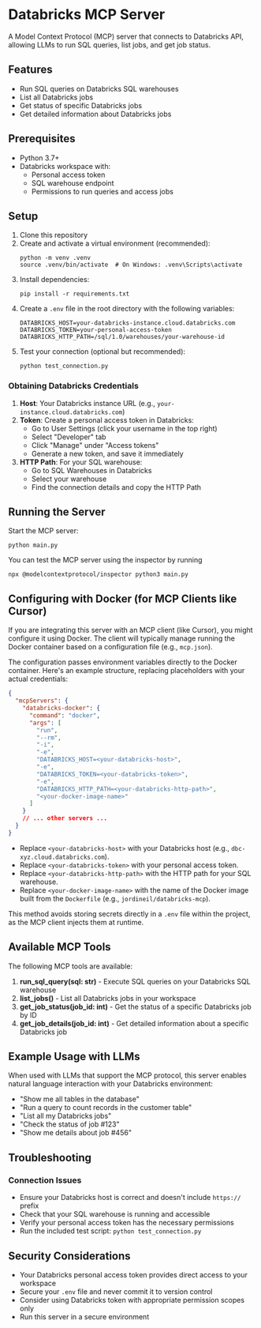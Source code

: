 # Databricks MCP Server

A Model Context Protocol (MCP) server that connects to Databricks API, allowing LLMs to run SQL queries, list jobs, and get job status.

## Features

- Run SQL queries on Databricks SQL warehouses
- List all Databricks jobs 
- Get status of specific Databricks jobs
- Get detailed information about Databricks jobs

## Prerequisites

- Python 3.7+
- Databricks workspace with:
  - Personal access token
  - SQL warehouse endpoint
  - Permissions to run queries and access jobs

## Setup

1. Clone this repository
2. Create and activate a virtual environment (recommended):
   ```
   python -m venv .venv
   source .venv/bin/activate  # On Windows: .venv\Scripts\activate
   ```
3. Install dependencies:
   ```
   pip install -r requirements.txt
   ```
4. Create a `.env` file in the root directory with the following variables:
   ```
   DATABRICKS_HOST=your-databricks-instance.cloud.databricks.com
   DATABRICKS_TOKEN=your-personal-access-token
   DATABRICKS_HTTP_PATH=/sql/1.0/warehouses/your-warehouse-id
   ```
5. Test your connection (optional but recommended):
   ```
   python test_connection.py
   ```

### Obtaining Databricks Credentials

1. **Host**: Your Databricks instance URL (e.g., `your-instance.cloud.databricks.com`)
2. **Token**: Create a personal access token in Databricks:
   - Go to User Settings (click your username in the top right)
   - Select "Developer" tab
   - Click "Manage" under "Access tokens"
   - Generate a new token, and save it immediately
3. **HTTP Path**: For your SQL warehouse:
   - Go to SQL Warehouses in Databricks
   - Select your warehouse
   - Find the connection details and copy the HTTP Path

## Running the Server

Start the MCP server:
```
python main.py
```

You can test the MCP server using the inspector by running 

```
npx @modelcontextprotocol/inspector python3 main.py
```

## Configuring with Docker (for MCP Clients like Cursor)

If you are integrating this server with an MCP client (like Cursor), you might configure it using Docker. The client will typically manage running the Docker container based on a configuration file (e.g., `mcp.json`).

The configuration passes environment variables directly to the Docker container. Here's an example structure, replacing placeholders with your actual credentials:

```json
{
  "mcpServers": {
    "databricks-docker": {
      "command": "docker",
      "args": [
        "run", 
        "--rm", 
        "-i", 
        "-e",
        "DATABRICKS_HOST=<your-databricks-host>",
        "-e",
        "DATABRICKS_TOKEN=<your-databricks-token>",
        "-e",
        "DATABRICKS_HTTP_PATH=<your-databricks-http-path>",
        "<your-docker-image-name>" 
      ]
    }
    // ... other servers ...
  }
}
```

- Replace `<your-databricks-host>` with your Databricks host (e.g., `dbc-xyz.cloud.databricks.com`).
- Replace `<your-databricks-token>` with your personal access token.
- Replace `<your-databricks-http-path>` with the HTTP path for your SQL warehouse.
- Replace `<your-docker-image-name>` with the name of the Docker image built from the `Dockerfile` (e.g., `jordineil/databricks-mcp`).

This method avoids storing secrets directly in a `.env` file within the project, as the MCP client injects them at runtime.

## Available MCP Tools

The following MCP tools are available:

1. **run_sql_query(sql: str)** - Execute SQL queries on your Databricks SQL warehouse
2. **list_jobs()** - List all Databricks jobs in your workspace
3. **get_job_status(job_id: int)** - Get the status of a specific Databricks job by ID
4. **get_job_details(job_id: int)** - Get detailed information about a specific Databricks job

## Example Usage with LLMs

When used with LLMs that support the MCP protocol, this server enables natural language interaction with your Databricks environment:

- "Show me all tables in the database"
- "Run a query to count records in the customer table"
- "List all my Databricks jobs"
- "Check the status of job #123"
- "Show me details about job #456"

## Troubleshooting

### Connection Issues

- Ensure your Databricks host is correct and doesn't include `https://` prefix
- Check that your SQL warehouse is running and accessible
- Verify your personal access token has the necessary permissions
- Run the included test script: `python test_connection.py`

## Security Considerations

- Your Databricks personal access token provides direct access to your workspace
- Secure your `.env` file and never commit it to version control
- Consider using Databricks token with appropriate permission scopes only
- Run this server in a secure environment
